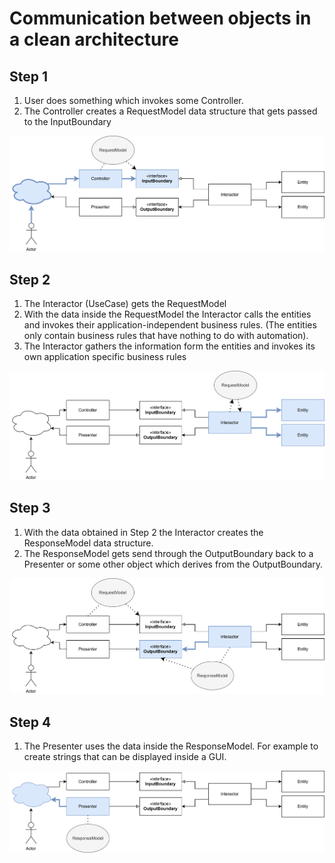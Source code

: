 # Communication between objects in a clean architecture

## Step 1
1. User does something which invokes some Controller.
2. The Controller creates a RequestModel data structure that gets passed to the InputBoundary

![Step 1](ca-step-1.svg)

## Step 2
1. The Interactor (UseCase) gets the RequestModel
2. With the data inside the RequestModel the Interactor calls the entities and invokes their application-independent business rules.
(The entities only contain business rules that have nothing to do with automation).
3. The Interactor gathers the information form the entities and invokes its own application specific business rules

![Step 2](ca-step-2.svg)

## Step 3
1. With the data obtained in Step 2 the Interactor creates the ResponseModel data structure.
2. The ResponseModel gets send through the OutputBoundary back to a Presenter or some other object which derives from the OutputBoundary.

![Step 3](ca-step-3.svg)

## Step 4
1. The Presenter uses the data inside the ResponseModel. For example to create strings that can be displayed inside a GUI.

![Step 4](ca-step-4.svg)